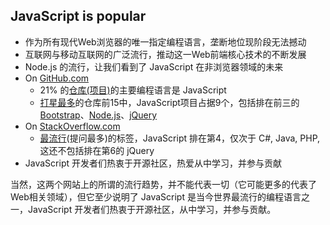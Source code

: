 
## JavaScript is popular

+ 作为所有现代Web浏览器的唯一指定编程语言，垄断地位现阶段无法撼动
+ 互联网与移动互联网的广泛流行，推动这一Web前端核心技术的不断发展
+ Node.js 的流行，让我们看到了 JavaScript 在非浏览器领域的未来
+ On [GitHub.com][github]
	+ 21% 的[仓库(项目)][top-languages]的主要编程语言是 JavaScript
	+ [打星最多][polular-starred]的仓库前15中，JavaScript项目占据9个，包括排在前三的 [Bootstrap][]、[Node.js][]、[jQuery][]
+ On [StackOverflow.com][stackoverflow]
	+ [最流行][popular-tags](提问最多)的标签，JavaScript 排在第4，仅次于 C#, Java, PHP, 这还不包括排在第6的 jQuery
+ JavaScript 开发者们热衷于开源社区，热爱从中学习，并参与贡献

当然，这两个网站上的所谓的流行趋势，并不能代表一切（它可能更多的代表了Web相关领域），但它至少说明了 JavaScript 是当今世界最流行的编程语言之一，JavaScript 开发者们热衷于开源社区，从中学习，并参与贡献。

[github]: https://github.com/
[top-languages]: https://github.com/languages
[polular-starred]: https://github.com/popular/starred
[bootstrap]: https://github.com/twbs/bootstrap
[node.js]: http://github.com/joyent/node
[jquery]: http://github.com/jquery/jquery
[stackoverflow]: http://stackoverflow.com/
[popular-tags]: http://stackoverflow.com/tags?tab=popular
